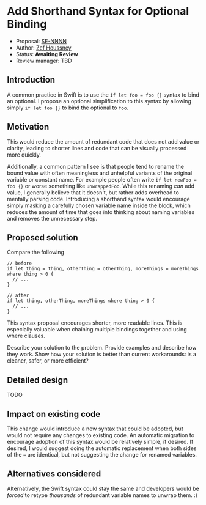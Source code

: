 # Add Shorthand Syntax for Optional Binding

* Proposal: [SE-NNNN](https://github.com/apple/swift-evolution/proposals/NNNN-optional-binding-shorthand.md)
* Author: [Zef Houssney](https://github.com/zef)
* Status: **Awaiting Review**
* Review manager: TBD

## Introduction

A common practice in Swift is to use the `if let foo = foo {}` syntax to bind an
optional. I propose an optional simplification to this syntax by allowing simply
`if let foo {}` to bind the optional to `foo`.


## Motivation

This would reduce the amount of redundant code that does not add value or
clarity, leading to shorter lines and code that can be visually processed more
quickly.

Additionally, a common pattern I see is that people tend to rename the bound
value with often meaningless and unhelpful variants of the original variable or
constant name. For example people often write `if let newFoo = foo {}` or worse
something like `unwrappedFoo`. While this renaming _can_ add value, I generally
believe that it doesn't, but rather adds overhead to mentally parsing code.
Introducing a shorthand syntax would encourage simply masking a carefully chosen
variable name inside the block, which reduces the amount of time that goes into
thinking about naming variables and removes the unnecessary step.


## Proposed solution

Compare the following
```
// before
if let thing = thing, otherThing = otherThing, moreThings = moreThings where thing > 0 {
  // ...
}

// after
if let thing, otherThing, moreThings where thing > 0 {
  // ...
}
```

This syntax proposal encourages shorter, more readable lines. This is especially
valuable when chaining multiple bindings together and using where clauses.



Describe your solution to the problem. Provide examples and describe
how they work. Show how your solution is better than current
workarounds: is a cleaner, safer, or more efficient?


## Detailed design

TODO


## Impact on existing code

This change would introduce a new syntax that could be adopted, but would not
require any changes to existing code. An automatic migration to encourage
adoption of this syntax would be relatively simple, if desired. If desired, I
would suggest doing the automatic replacement when both sides of the `=` are
identical, but not suggesting the change for renamed variables.


## Alternatives considered

Alternatively, the Swift syntax could stay the same and developers would be
_forced_ to retype _thousands_ of redundant variable names to unwrap them. :)

